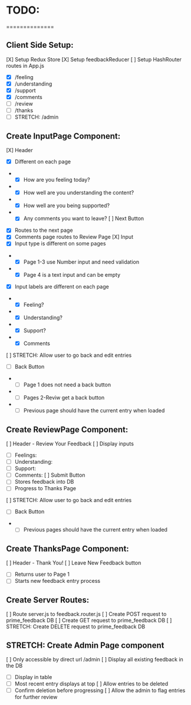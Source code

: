 # TODO:
==============

## Client Side Setup:

[X] Setup Redux Store
[X] Setup feedbackReducer
[ ] Setup HashRouter routes in App.js
- [X] /feeling
- [X] /understanding
- [X] /support
- [X] /comments
- [ ] /review
- [ ] /thanks
- [ ] STRETCH: /admin

## Create InputPage Component:

[X] Header
 - [X] Different on each page
 - - [X] How are you feeling today?
 - - [X] How well are you understanding the content?
 - - [X] How well are you being supported?
 - - [X] Any comments you want to leave?
[ ] Next Button
- [X] Routes to the next page
- [X] Comments page routes to Review Page
[X] Input
- [X] Input type is different on some pages
- - [X] Page 1-3 use Number input and need validation
- - [X] Page 4 is a text input and can be empty
- [X] Input labels are different on each page
- - [X] Feeling?
- - [X] Understanding?
- - [X] Support?
- - [X] Comments

[ ] STRETCH: Allow user to go back and edit entries
- [ ] Back Button
- - [ ] Page 1 does not need a back button
- - [ ] Pages 2-Reviw get a back button
- - [ ] Previous page should have the current entry when loaded

## Create ReviewPage Component:

[ ] Header - Review Your Feedback
[ ] Display inputs
- [ ] Feelings:
- [ ] Understanding: 
- [ ] Support: 
- [ ] Comments: 
[ ] Submit Button
- [ ] Stores feedback into DB
- [ ] Progress to Thanks Page

[ ] STRETCH: Allow user to go back and edit entries
- [ ] Back Button
- - [ ] Previous pages should have the current entry when loaded

## Create ThanksPage Component:

[ ] Header - Thank You!
[ ] Leave New Feedback button
- [ ] Returns user to Page 1
- [ ] Starts new feedback entry process

## Create Server Routes:

[ ] Route server.js to feedback.router.js
[ ] Create POST request to prime_feedback DB
[ ] Create GET request to prime_feedback DB
[ ] STRETCH: Create DELETE request to prime_feedback DB

## STRETCH: Create Admin Page component

[ ] Only accessible by direct url /admin
[ ] Display all existing feedback in the DB
- [ ] Display in table
- [ ] Most recent entry displays at top
[ ] Allow entries to be deleted
- [ ] Confirm deletion before progressing
[ ] Allow the admin to flag entries for further review
